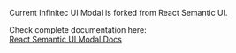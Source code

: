 Current Infinitec UI Modal is forked from React Semantic UI.

Check complete documentation here:<br/>
[React Semantic UI Modal Docs](https://react.semantic-ui.com/modules/modal)
